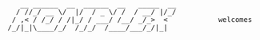 <pre>
   __ ______  __  ______  __   _____  __                                 __ ______  __  ______  __   _____  __
  / //_/ __ \/  |/  / _ \/ /  / __/ |/_/                                / //_/ __ \/  |/  / _ \/ /  / __/ |/_/
 / ,< / /_/ / /|_/ / ___/ /__/ _/_>  <            welcomes             / ,< / /_/ / /|_/ / ___/ /__/ _/_>  <  
/_/|_|\____/_/  /_/_/  /____/___/_/|_|                                /_/|_|\____/_/  /_/_/  /____/___/_/|_|
                                              
</pre>                                            
